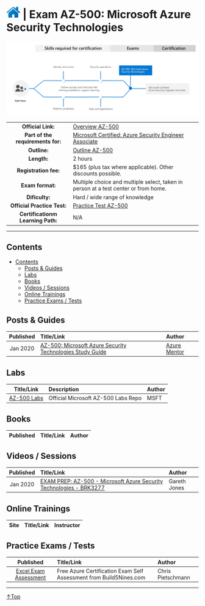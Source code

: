 # [![Home](/img/home.png)](certifications.md "Overview Certifications") | Exam AZ-500: Microsoft Azure Security Technologies
![Cert](/img/az-500.png)

|                                   |                                                                                                                                         |
| :-------------------------------: | :-------------------------------------------------------------------------------------------------------------------------------------- |
|        **Official Link:**         | [Overview AZ-500](https://docs.microsoft.com/en-us/learn/certifications/exams/az-500)                                                   |
| **Part of the requirements for:** | [Microsoft Certified: Azure Security Engineer Associate](https://docs.microsoft.com/en-us/learn/certifications/azure-security-engineer) |
|           **Outline:**            | [Outline AZ-500](https://query.prod.cms.rt.microsoft.com/cms/api/am/binary/RE3VC70)                                                     |
|            **Length:**            | 2 hours                                                                                                                                 |
|       **Registration fee:**       | $165 (plus tax where applicable).  Other discounts possible.                                                                            |
|         **Exam format:**          | Multiple choice and multiple select, taken in person at a test center or from home.                                                     |
|          **Dificulty:**           | Hard / wide range of knowledge                                                                                                          |
|    **Official Practice Test:**    | [Practice Test AZ-500](https://www.mindhub.com/p/MU-AZ-500)                                                                             |
| **Certificationm Learning Path:** | N/A                                                                                                                                     |


___

## Contents
- [Contents](#contents)
    - [Posts & Guides](#posts-&-guides)
    - [Labs](#labs)
    - [Books](#books)
    - [Videos / Sessions](#videos-/-sessions)
    - [Online Trainings](#online-trainings)
    - [Practice Exams / Tests](#practice-exams-/-tests)


## Posts & Guides
| Published | Title/Link                                                                                                           | Author                                             |
| :-------: | :------------------------------------------------------------------------------------------------------------------- | :------------------------------------------------- |
| Jan 2020  | [AZ-500: Microsoft Azure Security Technologies Study Guide](https://github.com/AzureMentor/Azure-AZ-500-Study-Guide) | [Azure Mentor](https://azurementor.wordpress.com/) |

## Labs
|                                Title/Link                                 | Description                         | Author |
| :-----------------------------------------------------------------------: | :---------------------------------- | :----- |
| [AZ-500 Labs](https://github.com/MicrosoftLearning/AZ-500-Azure-Security) | Official Microsoft AZ-500 Labs Repo | MSFT   |


## Books
| Published | Title/Link | Author |
| :-------: | :--------- | :----- |


## Videos / Sessions
| Published | Title/Link                                                                                                         | Author       |
| :-------: | :----------------------------------------------------------------------------------------------------------------- | :----------- |
| Jan 2020  | [EXAM PREP: AZ-500 - Microsoft Azure Security Technologies - BRK3277](https://www.youtube.com/watch?v=s_LARoPp9Tk) | Gareth Jones |


## Online Trainings
| Site  | Title/Link | Instructor |
| :---: | :--------- | :--------- |

## Practice Exams / Tests
|                                                                        Published                                                                         | Title/Link                                                         | Author            |
| :------------------------------------------------------------------------------------------------------------------------------------------------------: | :----------------------------------------------------------------- | :---------------- |
| [Excel Exam Assessment](https://github.com/Build5Nines/exam-assessments/blob/master/Assessments/Exam-Msft-AZ-500-Self-Assessment-Build5Nines.xlsx?raw=1) | Free Azure Certification Exam Self Assessment from Build5Nines.com | Chris Pietschmann |

___
 <a href="#top" title="Back to the top.">↑Top</a>
